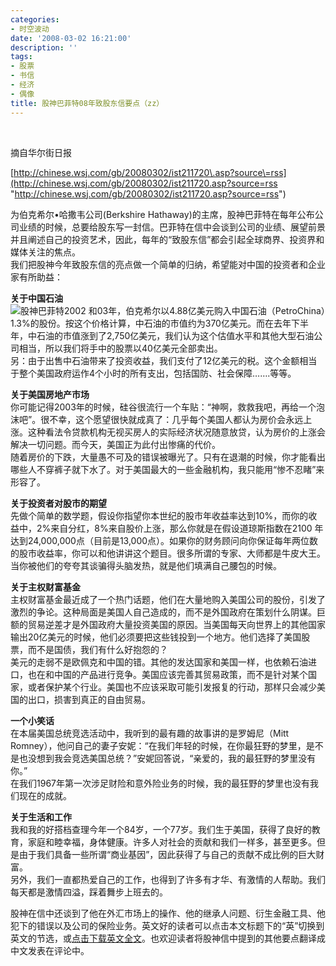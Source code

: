 ```yaml
---
categories:
- 时空波动
date: '2008-03-02 16:21:00'
description: ''
tags:
- 股票
- 书信
- 经济
- 偶像
title: 股神巴菲特08年致股东信要点（zz）
---
```

 

 摘自华尔街日报

 [http://chinese.wsj.com/gb/20080302/ist211720\.asp?source\=rss](http://chinese.wsj.com/gb/20080302/ist211720.asp?source=rss "http://chinese.wsj.com/gb/20080302/ist211720.asp?source=rss")

 为伯克希尔•哈撒韦公司(Berkshire Hathaway)的主席，股神巴菲特在每年公布公司业绩的时候，总要给股东写一封信。巴菲特在信中会谈到公司的业绩、展望前景并且阐述自己的投资艺术，因此，每年的“致股东信”都会引起全球商界、投资界和媒体关注的焦点。   
我们把股神今年致股东信的亮点做一个简单的归纳，希望能对中国的投资者和企业家有所助益：

    
**关于中国石油**   
![股神巴菲特](http://boke9cheng.files.wordpress.com/2008/03/ob-bc350_buffet_20080301170627.jpg)2002 和03年，伯克希尔以4\.88亿美元购入中国石油（PetroChina）1\.3%的股份。按这个价格计算，中石油的市值约为370亿美元。而在去年下半年，中石油的市值涨到了2,750亿美元，我们认为这个估值水平和其他大型石油公司相当，所以我们将手中的股票以40亿美元全部卖出。   
另：由于出售中石油带来了投资收益，我们支付了12亿美元的税。这个金额相当于整个美国政府运作4个小时的所有支出，包括国防、社会保障…….等等。

    
**关于美国房地产市场**   
你可能记得2003年的时候，硅谷很流行一个车贴：“神啊，救救我吧，再给一个泡沫吧”。很不幸，这个愿望很快就成真了：几乎每个美国人都认为房价会永远上涨。这种看法令贷款机构无视买房人的实际经济状况随意放贷，认为房价的上涨会解决一切问题。而今天，美国正为此付出惨痛的代价。   
随着房价的下跌，大量愚不可及的错误被曝光了。只有在退潮的时候，你才能看出哪些人不穿裤子就下水了。对于美国最大的一些金融机构，我只能用“惨不忍睹”来形容了。

    
**关于投资者对股市的期望**   
先做个简单的数学题，假设你指望你本世纪的股市年收益率达到10%，而你的收益中，2%来自分红，8%来自股价上涨，那么你就是在假设道琼斯指数在2100 年达到24,000,000点（目前是13,000点）。如果你的财务顾问向你保证每年两位数的股市收益率，你可以和他讲讲这个题目。很多所谓的专家、大师都是牛皮大王。当你被他们的夸夸其谈骗得头脑发热，就是他们填满自己腰包的时候。

    
**关于主权财富基金**   
主权财富基金最近成了一个热门话题，他们在大量地购入美国公司的股份，引发了激烈的争论。这种局面是美国人自己造成的，而不是外国政府在策划什么阴谋。巨额的贸易逆差才是外国政府大量投资美国的原因。当美国每天向世界上的其他国家输出20亿美元的时候，他们必须要把这些钱投到一个地方。他们选择了美国股票，而不是国债，我们有什么好抱怨的？   
美元的走弱不是欧佩克和中国的错。其他的发达国家和美国一样，也依赖石油进口，也在和中国的产品进行竞争。美国应该完善其贸易政策，而不是针对某个国家，或者保护某个行业。美国也不应该采取可能引发报复的行动，那样只会减少美国的出口，损害到真正的自由贸易。

    
**一个小笑话**   
在本届美国总统竞选活动中，我听到的最有趣的故事讲的是罗姆尼（Mitt Romney），他问自己的妻子安妮：“在我们年轻的时候，在你最狂野的梦里，是不是也没想到我会竞选美国总统？”安妮回答说，“亲爱的，我的最狂野的梦里没有你。”   
在我们1967年第一次涉足财险和意外险业务的时候，我的最狂野的梦里也没有我们现在的成就。

    
**关于生活和工作**   
我和我的好搭档查理今年一个84岁，一个77岁。我们生于美国，获得了良好的教育，家庭和睦幸福，身体健康。许多人对社会的贡献和我们一样多，甚至更多。但是由于我们具备一些所谓“商业基因”，因此获得了与自己的贡献不成比例的巨大财富。   
另外，我们一直都热爱自己的工作，也得到了许多有才华、有激情的人帮助。我们每天都是激情四溢，踩着舞步上班去的。

    
股神在信中还谈到了他在外汇市场上的操作、他的继承人问题、衍生金融工具、他犯下的错误以及公司的保险业务。英文好的读者可以点击本文标题下的“英”切换到英文的节选，或[点击下载英文全文](http://online.wsj.com/public/resources/documents/berkshire2007.pdf)。也欢迎读者将股神信中提到的其他要点翻译成中文发表在评论中。

